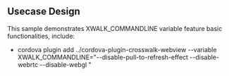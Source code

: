 ## Usecase Design

This sample demonstrates XWALK_COMMANDLINE variable feature basic functionalities, include:

* cordova plugin add ../cordova-plugin-crosswalk-webview --variable XWALK_COMMANDLINE="--disable-pull-to-refresh-effect --disable-webrtc --disable-webgl "

